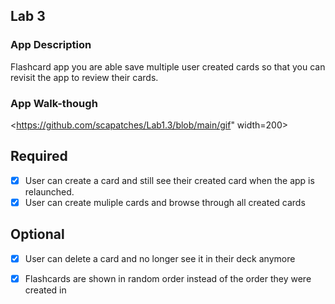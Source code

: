 ## Lab 3

### App Description
Flashcard app you are able save multiple user created cards so that you can revisit the app to review their cards.

### App Walk-though

<https://github.com/scapatches/Lab1.3/blob/main/gif" width=200><br>

## Required
- [x] User can create a card and still see their created card when the app is relaunched.
- [x] User can create muliple cards and browse through all created cards

## Optional
-[x] User can delete a card and no longer see it in their deck anymore
-[x] Flashcards are shown in random order instead of the order they were created in


